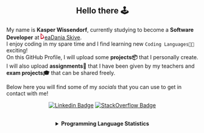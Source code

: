 ## <p align="center">Hello there 🕹️</p>

My name is **Kasper Wissendorf**, currently studying to become a **Software Developer** at [![Icon](/icons/Dania.png)eaDania Skive](https://eadania.com/). <br>
I enjoy coding in my spare time and I find learning new `Coding Languages👨‍💻` exciting!<br/>
On this GitHub Profile, I will upload some **projects📦** that I personally create. I will also upload **assignments📝** that I have been given by my teachers and **exam projects🎓** that can be shared freely. 

Below here you will find some of my *socials* that you can use to get in contact with me! 

<div align="center">
  
[![Linkedin Badge](https://img.shields.io/badge/-LinkedIn-blue?style=flat-square&logo=Linkedin&logoColor=white)](https://www.linkedin.com/in/kasper-wissendorf-7279011b6/)
[![StackOverflow Badge](https://img.shields.io/badge/-Stack%20Overflow-FE7A16?style=flat-square&logo=Stack-Overflow&logoColor=white)](https://stackoverflow.com/users/18100435/kasper-wissendorf)
</div>

<br>
<details>
<summary align="center"><strong>Programming Language Statistics</strong></summary>
<br>
<div align="center">
<pre>
HTML           | 25 hours 48 minutes
C++            | 24 hours 59 minutes
mcfunction     | 24 hours 25 minutes
TypeScript     | 24 hours 18 minutes
C#             | 23 hours 50 minutes
JavaScript     | 21 hours 48 minutes
Python         | 18 hours 48 minutes
SCSS           | 07 hours 33 minutes
CSS            | 05 hours 55 minutes
Blazor         | 03 hours 32 minutes
Markdown       | 01 hours 51 minutes
Lua            | 00 hours 46 minutes
CSHTML         | 00 hours 03 minutes
SQL            | 00 hours 03 minutes
Batchfile      | 00 hours 01 minutes
Git            | 00 hours 00 minutes
INI            | 00 hours 00 minutes
Image (png)    | 00 hours 00 minutes
<sub>Last Updated: 09/02/2022 02:30:54</sub>
<sub>Data first recorded on 31th. January of 2022</sub>
</pre>
</div>
</details>